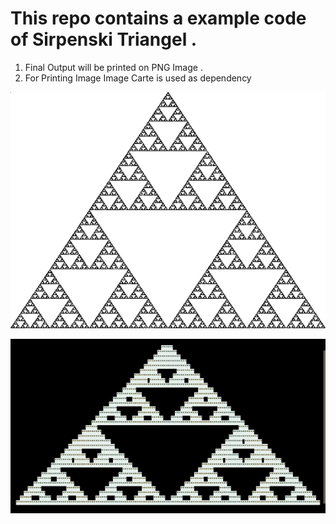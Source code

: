 # This repo contains a example code of Sirpenski Triangel . 
1. Final Output will be printed on PNG Image .
2. For Printing Image Image Carte is used as dependency


![sirpenski triangel](./Sierpinski_Triangel.png)


![sirpenski triangel terminal](./Sierpinski_Triangel_at_terminal.png)



